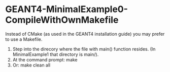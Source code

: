 # GEANT4-MinimalExample0-CompileWithOwnMakefile
Instead of CMake (as used in the GEANT4 installation guide) you may prefer to use a Makefile. 

1. Step into the direcory where the file with main() function resides. (In MinimalExample1 that directory is main/).
2. At the command prompt:
   make
3. Or:
   make clean all

